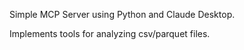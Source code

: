 Simple MCP Server using Python and Claude Desktop.  

Implements tools for analyzing csv/parquet files.
